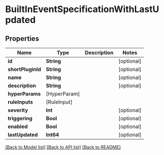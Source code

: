 # BuiltInEventSpecificationWithLastUpdated

## Properties
Name | Type | Description | Notes
------------ | ------------- | ------------- | -------------
**id** | **String** |  | [optional] 
**shortPluginId** | **String** |  | [optional] 
**name** | **String** |  | [optional] 
**description** | **String** |  | [optional] 
**hyperParams** | [HyperParam] |  | 
**ruleInputs** | [RuleInput] |  | 
**severity** | **Int** |  | [optional] 
**triggering** | **Bool** |  | [optional] 
**enabled** | **Bool** |  | [optional] 
**lastUpdated** | **Int64** |  | [optional] 

[[Back to Model list]](../README.md#documentation-for-models) [[Back to API list]](../README.md#documentation-for-api-endpoints) [[Back to README]](../README.md)


